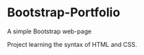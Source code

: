 # Bootstrap-Portfolio
  <p>A simple Bootstrap web-page</p>
  <p>Project learning the syntax of HTML and CSS.</p>

